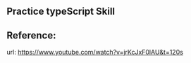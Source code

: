 
## Practice typeScript Skill
## Reference:
url:  https://www.youtube.com/watch?v=jrKcJxF0lAU&t=120s